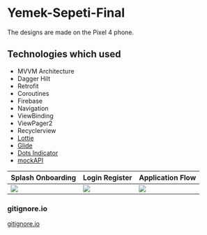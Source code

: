 # Yemek-Sepeti-Final

The designs are made on the Pixel 4 phone.

## Technologies which used

- MVVM Architecture
- Dagger Hilt
- Retrofit
- Coroutines
- Firebase
- Navigation
- ViewBinding
- ViewPager2
- Recyclerview
- [Lottie](https://github.com/airbnb/lottie-android)
- [Glide](https://github.com/bumptech/glide)
- [Dots Indicator](https://github.com/tommybuonomo/dotsindicator)
- [mockAPI](https://mockapi.io/)

|Splash Onboarding|Login Register|Application Flow|
|-|-|-|
|<img src="https://github.com/ugurinci/Yemek-Sepeti-Final/blob/main/previews/Splash%20Onboarding.gif">|<img src="https://github.com/ugurinci/Yemek-Sepeti-Final/blob/main/previews/Login%20Register.gif">|<img src="https://github.com/ugurinci/Yemek-Sepeti-Final/blob/main/previews/Application%20Flow.gif">|

### gitignore.io

[gitignore.io](https://www.toptal.com/developers/gitignore)
